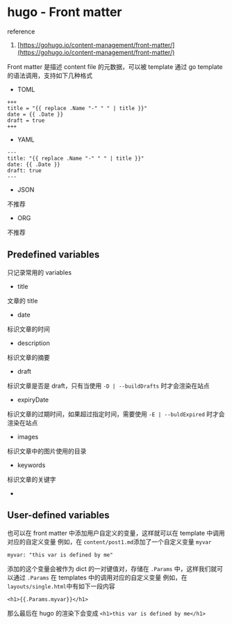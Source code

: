 # hugo - Front matter
reference

1. [https://gohugo.io/content-management/front-matter/](https://gohugo.io/content-management/front-matter/)

Front matter 是描述 content file 的元数据，可以被 template 通过 go template 的语法调用，支持如下几种格式

- TOML
```
+++
title = "{{ replace .Name "-" " " | title }}"
date = {{ .Date }}
draft = true
+++
```

- YAML
```
---
title: "{{ replace .Name "-" " " | title }}"
date: {{ .Date }}
draft: true
---
```

- JSON

不推荐

- ORG

不推荐
## Predefined variables
只记录常用的 variables

- title

文章的 title

- date

标识文章的时间

- description

标识文章的摘要

- draft

标识文章是否是 draft，只有当使用 `-D | --buildDrafts` 时才会渲染在站点

- expiryDate

标识文章的过期时间，如果超过指定时间，需要使用 `-E | --buldExpired` 时才会渲染在站点

- images

标识文章中的图片使用的目录

- keywords

标识文章的关键字

- 

## User-defined variables
也可以在 front matter 中添加用户自定义的变量，这样就可以在 template 中调用对应的自定义变量
例如，在 `content/post1.md`添加了一个自定义变量 `myvar`
```
myvar: "this var is defined by me"
```
添加的这个变量会被作为 dict 的一对键值对，存储在 `.Params` 中，这样我们就可以通过 `.Params` 在 templates 中的调用对应的自定义变量
例如，在 `layouts/single.html`中有如下一段内容
```
<h1>{{.Params.myvar}}</h1>
```
那么最后在 hugo 的渲染下会变成 `<h1>this var is defined by me</h1>`
